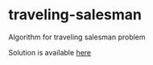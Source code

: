 # traveling-salesman
Algorithm for traveling salesman problem

Solution is available [here](https://icelandico.github.io/traveling-salesman/.)

